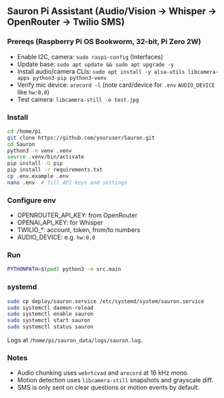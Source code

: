 ## Sauron Pi Assistant (Audio/Vision -> Whisper -> OpenRouter -> Twilio SMS)

### Prereqs (Raspberry Pi OS Bookworm, 32-bit, Pi Zero 2W)
- Enable I2C, camera: `sudo raspi-config` (Interfaces)
- Update base: `sudo apt update && sudo apt upgrade -y`
- Install audio/camera CLIs: `sudo apt install -y alsa-utils libcamera-apps python3-pip python3-venv`
- Verify mic device: `arecord -l` (note card/device for `.env` `AUDIO_DEVICE` like `hw:0,0`)
- Test camera: `libcamera-still -o test.jpg`

### Install
```bash
cd /home/pi
git clone https://github.com/youruser/Sauron.git
cd Sauron
python3 -m venv .venv
source .venv/bin/activate
pip install -U pip
pip install -r requirements.txt
cp .env.example .env
nano .env  # fill API keys and settings
```

### Configure env
- OPENROUTER_API_KEY: from OpenRouter
- OPENAI_API_KEY: for Whisper
- TWILIO_*: account, token, from/to numbers
- AUDIO_DEVICE: e.g. `hw:0,0`

### Run
```bash
PYTHONPATH=$(pwd) python3 -m src.main
```

### systemd
```bash
sudo cp deploy/sauron.service /etc/systemd/system/sauron.service
sudo systemctl daemon-reload
sudo systemctl enable sauron
sudo systemctl start sauron
sudo systemctl status sauron
```
Logs at `/home/pi/sauron_data/logs/sauron.log`.

### Notes
- Audio chunking uses `webrtcvad` and `arecord` at 16 kHz mono.
- Motion detection uses `libcamera-still` snapshots and grayscale diff.
- SMS is only sent on clear questions or motion events by default.

